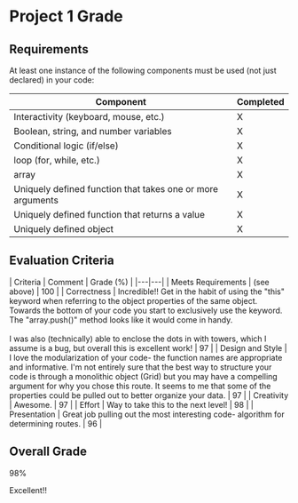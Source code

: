 # Project 1 Grade

## Requirements
At least one instance of the following components must be used (not just declared) in your code:

|  Component | Completed |
|---|---|
| Interactivity (keyboard, mouse, etc.)  | X |
| Boolean, string, and number variables  | X |
| Conditional logic (if/else) | X |
| loop (for, while, etc.)  | X |
| array  | X |
| Uniquely defined function that takes one or more arguments | X |
| Uniquely defined function that returns a value  | X |
| Uniquely defined object  | X |


## Evaluation Criteria

|  Criteria | Comment | Grade (%) |
|---|---|
| Meets Requirements  | (see above) | 100 |
| Correctness  | Incredible!! Get in the habit of using the "this" keyword when referring to the object properties of the same object. Towards the bottom of your code you start to exclusively use the keyword. The "array.push()" method looks like it would come in handy. <br><br> I was also (technically) able to enclose the dots in with towers, which I assume is a bug, but overall this is excellent work! |   97   |
| Design and Style | I love the modularization of your code- the function names are appropriate and informative. I'm not entirely sure that the best way to structure your code is through a monolithic object (Grid) but you may have a compelling argument for why you chose this route. It seems to me that some of the properties could be pulled out to better organize your data.   | 97 |
| Creativity |  Awesome.   | 97  |
| Effort |     Way to take this to the next level!       | 98  |
| Presentation |   Great job pulling out the most interesting code- algorithm for determining routes.   | 96  |



## Overall Grade

98%

Excellent!!
